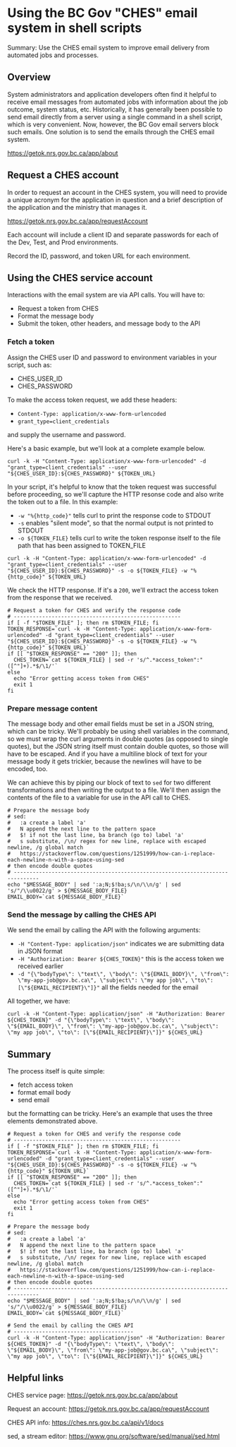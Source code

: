 # Using the BC Gov "CHES" email system in shell scripts

Summary: Use the CHES email system to improve email delivery from automated jobs and processes.

## Overview
System administrators and application developers often find it helpful to receive email messages from automated jobs with information about the job outcome, system status, etc.  Historically, it has generally been possible to send email directly from a server using a single command in a shell script, which is very convenient.  Now, however, the BC Gov email servers block such emails.  One solution is to send the emails through the CHES email system.

https://getok.nrs.gov.bc.ca/app/about

## Request a CHES account
In order to request an account in the CHES system, you will need to provide a unique acronym for the application in question and a brief description of the application and the ministry that manages it.

https://getok.nrs.gov.bc.ca/app/requestAccount

Each account will include a client ID and separate passwords for each of the Dev, Test, and Prod environments.

Record the ID, password, and token URL for each environment.

## Using the CHES service account
Interactions with the email system are via API calls.  You will have to:
- Request a token from CHES
- Format the message body
- Submit the token, other headers, and message body to the API

### Fetch a token
Assign the CHES user ID and password to environment variables in your script, such as:
- CHES_USER_ID
- CHES_PASSWORD

To make the access token request, we add these headers:
- `Content-Type: application/x-www-form-urlencoded`
- `grant_type=client_credentials`

and supply the username and password.

Here's a basic example, but we'll look at a complete example below.

`curl -k -H "Content-Type: application/x-www-form-urlencoded" -d "grant_type=client_credentials" --user "${CHES_USER_ID}:${CHES_PASSWORD}" ${TOKEN_URL}`

In your script, it's helpful to know that the token request was successful before proceeding, so we'll capture the HTTP resonse code and also write the token out to a file.  In this example:
- `-w "%{http_code}"` tells curl to print the response code to STDOUT
- `-s` enables "silent mode", so that the normal output is not printed to STDOUT
- `-o ${TOKEN_FILE}` tells curl to write the token response itself to the file path that has been assigned to TOKEN_FILE

`curl -k -H "Content-Type: application/x-www-form-urlencoded" -d "grant_type=client_credentials" --user "${CHES_USER_ID}:${CHES_PASSWORD}" -s -o ${TOKEN_FILE} -w "%{http_code}" ${TOKEN_URL}`

We check the HTTP response.  If it's a `200`, we'll extract the access token from the response that we received.
```
# Request a token for CHES and verify the response code
# -----------------------------------------------------
if [ -f "$TOKEN_FILE" ]; then rm $TOKEN_FILE; fi
TOKEN_RESPONSE=`curl -k -H "Content-Type: application/x-www-form-urlencoded" -d "grant_type=client_credentials" --user "${CHES_USER_ID}:${CHES_PASSWORD}" -s -o ${TOKEN_FILE} -w "%{http_code}" ${TOKEN_URL}`
if [[ "$TOKEN_RESPONSE" == "200" ]]; then
  CHES_TOKEN=`cat ${TOKEN_FILE} | sed -r 's/^.*access_token":"([^"]+).*$/\1/'`
else
  echo "Error getting access token from CHES"
  exit 1
fi
```

### Prepare message content
The message body and other email fields must be set in a JSON string, which can be tricky.  We'll probably be using shell variables in the command, so we must wrap the curl arguments in double quotes (as opposed to single quotes), but the JSON string itself must contain double quotes, so those will have to be escaped.  And if you have a multiline block of text for your message body it gets trickier, because the newlines will have to be encoded, too.

We can achieve this by piping our block of text to `sed` for two different transformations and then writing the output to a file.  We'll then assign the contents of the file to a variable for use in the API call to CHES.
```
# Prepare the message body
# sed:
#   :a create a label 'a'
#   N append the next line to the pattern space
#   $! if not the last line, ba branch (go to) label 'a'
#   s substitute, /\n/ regex for new line, replace with escaped newline, /g global match
#   https://stackoverflow.com/questions/1251999/how-can-i-replace-each-newline-n-with-a-space-using-sed
# then encode double quotes
# ------------------------------------------------------------------------------
echo "$MESSAGE_BODY" | sed ':a;N;$!ba;s/\n/\\n/g' | sed 's/"/\\u0022/g' > ${MESSAGE_BODY_FILE}
EMAIL_BODY=`cat ${MESSAGE_BODY_FILE}`
```

### Send the message by calling the CHES API
We send the email by calling the API with the following arguments:
- `-H "Content-Type: application/json"` indicates we are submitting data in JSON format
- `-H "Authorization: Bearer ${CHES_TOKEN}"` this is the access token we received earlier
- `-d "{\"bodyType\": \"text\", \"body\": \"${EMAIL_BODY}\", \"from\": \"my-app-job@gov.bc.ca\", \"subject\": \"my app job\", \"to\": [\"${EMAIL_RECIPIENT}\"]}"` all the fields needed for the email

All together, we have:

`curl -k -H "Content-Type: application/json" -H "Authorization: Bearer ${CHES_TOKEN}" -d "{\"bodyType\": \"text\", \"body\": \"${EMAIL_BODY}\", \"from\": \"my-app-job@gov.bc.ca\", \"subject\": \"my app job\", \"to\": [\"${EMAIL_RECIPIENT}\"]}" ${CHES_URL}`

## Summary
The process itself is quite simple:
- fetch access token
- format email body
- send email

but the formatting can be tricky.  Here's an example that uses the three elements demonstrated above.

```
# Request a token for CHES and verify the response code
# -----------------------------------------------------
if [ -f "$TOKEN_FILE" ]; then rm $TOKEN_FILE; fi
TOKEN_RESPONSE=`curl -k -H "Content-Type: application/x-www-form-urlencoded" -d "grant_type=client_credentials" --user "${CHES_USER_ID}:${CHES_PASSWORD}" -s -o ${TOKEN_FILE} -w "%{http_code}" ${TOKEN_URL}`
if [[ "$TOKEN_RESPONSE" == "200" ]]; then
  CHES_TOKEN=`cat ${TOKEN_FILE} | sed -r 's/^.*access_token":"([^"]+).*$/\1/'`
else
  echo "Error getting access token from CHES"
  exit 1
fi

# Prepare the message body
# sed:
#   :a create a label 'a'
#   N append the next line to the pattern space
#   $! if not the last line, ba branch (go to) label 'a'
#   s substitute, /\n/ regex for new line, replace with escaped newline, /g global match
#   https://stackoverflow.com/questions/1251999/how-can-i-replace-each-newline-n-with-a-space-using-sed
# then encode double quotes
# ------------------------------------------------------------------------------
echo "$MESSAGE_BODY" | sed ':a;N;$!ba;s/\n/\\n/g' | sed 's/"/\\u0022/g' > ${MESSAGE_BODY_FILE}
EMAIL_BODY=`cat ${MESSAGE_BODY_FILE}`

# Send the email by calling the CHES API
# --------------------------------------
curl -k -H "Content-Type: application/json" -H "Authorization: Bearer ${CHES_TOKEN}" -d "{\"bodyType\": \"text\", \"body\": \"${EMAIL_BODY}\", \"from\": \"my-app-job@gov.bc.ca\", \"subject\": \"my app job\", \"to\": [\"${EMAIL_RECIPIENT}\"]}" ${CHES_URL}
```

## Helpful links
CHES service page: https://getok.nrs.gov.bc.ca/app/about

Request an account: https://getok.nrs.gov.bc.ca/app/requestAccount

CHES API info: https://ches.nrs.gov.bc.ca/api/v1/docs

sed, a stream editor: https://www.gnu.org/software/sed/manual/sed.html


